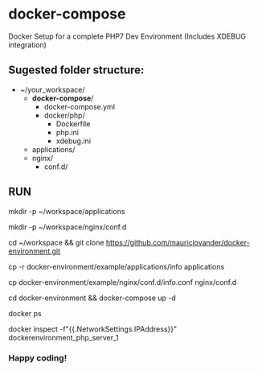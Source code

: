 # docker-compose
Docker Setup for a complete PHP7 Dev Environment (Includes XDEBUG integration)


## Sugested folder structure: 

- ~/your_workspace/
  - **docker-compose**/
    - docker-compose.yml
    - docker/php/
      - Dockerfile
      - php.ini
      - xdebug.ini
  - applications/
  - nginx/
    - conf.d/
  

## RUN

mkdir -p ~/workspace/applications

mkdir -p ~/workspace/nginx/conf.d

cd ~/workspace && git clone https://github.com/mauriciovander/docker-environment.git

cp -r docker-environment/example/applications/info applications

cp docker-environment/example/nginx/conf.d/info.conf nginx/conf.d

cd docker-environment && docker-compose up -d

docker ps

docker inspect -f"{{.NetworkSettings.IPAddress}}" dockerenvironment_php_server_1

### Happy coding!

